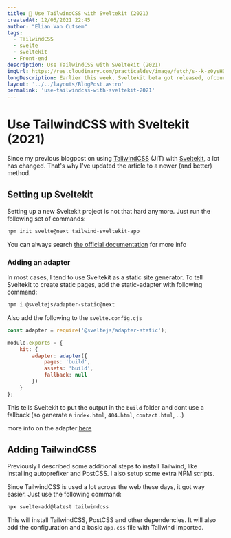 ```yaml
---
title: 💄 Use TailwindCSS with Sveltekit (2021)
createdAt: 12/05/2021 22:45
author: "Elian Van Cutsem"
tags:
  - TailwindCSS
  - svelte
  - sveltekit
  - Front-end
description: Use TailwindCSS with Sveltekit (2021)
imgUrl: https://res.cloudinary.com/practicaldev/image/fetch/s--k-z0ysHD--/c_imagga_scale,f_auto,fl_progressive,h_420,q_auto,w_1000/https://dev-to-uploads.s3.amazonaws.com/uploads/articles/p3nn57r52krvpdieblta.png
longDescription: Earlier this week, Sveltekit beta got released, ofcourse I wanted to fiddle with it.
layout: '../../layouts/BlogPost.astro'
permalink: 'use-tailwindcss-with-sveltekit-2021'
---
```


# Use TailwindCSS with Sveltekit (2021)

Since my previous blogpost on using [TailwindCSS](<https://tailwindcss.com/>) (JIT) with [Sveltekit](<https://kit.svelte.dev/>), a lot has changed. That's why I've updated the article to a newer (and better) method.

## Setting up Sveltekit

Setting up a new Sveltekit project is not that hard anymore. Just run the following set of commands:

```bash
npm init svelte@next tailwind-sveltekit-app
```

You can always search [the official documentation](<https://kit.svelte.dev/docs>) for more info

### Adding an adapter

In most cases, I tend to use Sveltekit as a static site generator. To tell Sveltekit to create static pages, add the static-adapter with following command:

```bash
npm i @sveltejs/adapter-static@next
```

Also add the following to the `svelte.config.cjs`

```js
const adapter = require('@sveltejs/adapter-static');

module.exports = {
	kit: {
		adapter: adapter({
			pages: 'build',
			assets: 'build',
			fallback: null
		})
	}
};
```

This tells Sveltekit to put the output in the `build` folder and dont use a fallback (so generate a `index.html`, `404.html`, `contact.html`, ...)

more info on the adapter [here](<https://kit.svelte.dev/docs#adapters-supported-environments-static-sites>)

## Adding TailwindCSS

Previously I described some additional steps to install Tailwind, like installing autoprefixer and PostCSS. I also setup some extra NPM scripts.

Since TailwindCSS is used a lot across the web these days, it got way easier. Just use the following command:

```bash
npx svelte-add@latest tailwindcss
```

This will install TailwindCSS, PostCSS and other dependencies. It will also add the configuration and a basic `app.css` file with Tailwind imported.